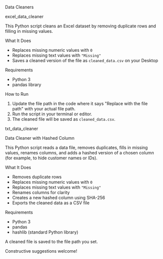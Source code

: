 Data Cleaners


excel_data_cleaner

This Python script cleans an Excel dataset by removing duplicate rows and filling in missing values.

What It Does
- Replaces missing numeric values with `0`
- Replaces missing text values with `"Missing"`
- Saves a cleaned version of the file as `cleaned_data.csv` on your Desktop

 Requirements
- Python 3
- pandas library



How to Run
1. Update the file path in the code where it says "Replace with the file path" with your actual file path.
2. Run the script in your terminal or editor.
3. The cleaned file will be saved  as `cleaned_data.csv`.



txt_data_cleaner

 Data Cleaner with Hashed Column

This Python script reads a data file, removes duplicates, fills in missing values, renames columns, and adds a hashed version of a chosen column (for example, to hide customer names or IDs).

What It Does


- Removes duplicate rows
- Replaces missing numeric values with `0`
- Replaces missing text values with `"Missing"`
- Renames columns for clarity
- Creates a new hashed column using SHA-256
- Exports the cleaned data as a CSV file

 Requirements
- Python 3
- pandas
- hashlib (standard Python library)


A cleaned file is saved to the file path you set.


Constructive suggestions welcome!